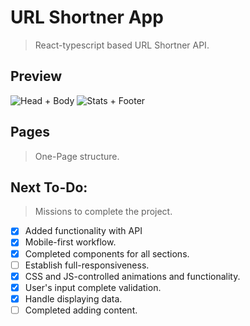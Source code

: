 # URL Shortner App

> React-typescript based URL Shortner API.

## Preview

![Head + Body](https://i.imagesup.co/images2/8713ded75cb2199ce9d03db3374be1f72eeae19a.png)
![Stats + Footer](https://i.imagesup.co/images2/12397fdc755f811c65e577b73020ab5b1ab23fd0.png)

## Pages

> One-Page structure.

## Next To-Do:

> Missions to complete the project.

-   [x] Added functionality with API
-   [x] Mobile-first workflow.
-   [x] Completed components for all sections.
-   [ ] Establish full-responsiveness.
-   [x] CSS and JS-controlled animations and functionality.
-   [x] User's input complete validation.
-   [x] Handle displaying data.
-   [ ] Completed adding content.
